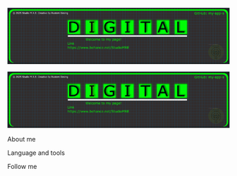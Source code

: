 [![HEADER](https://github.com/my-app-s/my-app-s/blob/main/assets/00000008%20image%20from%20ln%2096DPI%20export.png)]()

<a href="https://www.behance.net/StudioMRE" target="_blank">
    <img src="https://github.com/my-app-s/my-app-s/blob/main/assets/00000008%20image%20from%20ln%2096DPI%20export.png" alt="Not found image">
</a>

About me

Language and tools

Follow me
